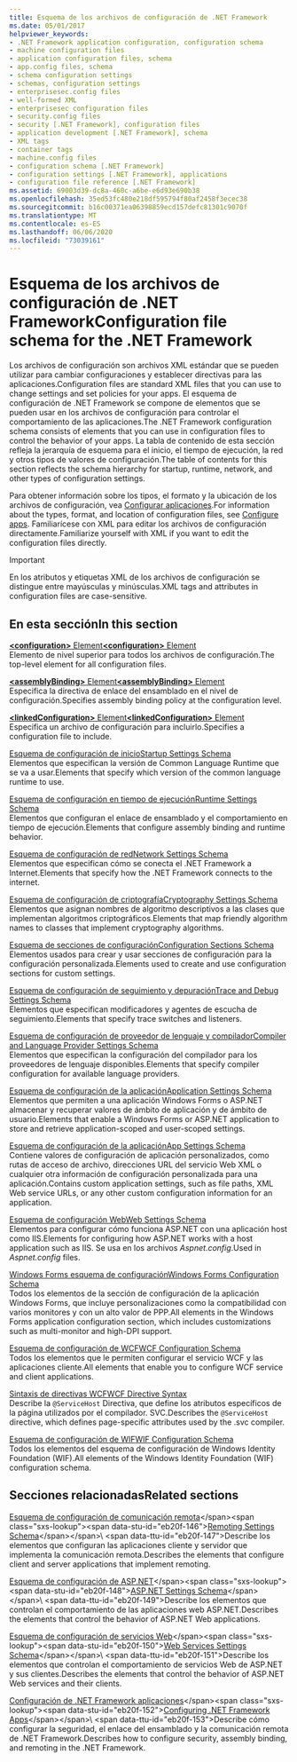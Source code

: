 ```yaml
---
title: Esquema de los archivos de configuración de .NET Framework
ms.date: 05/01/2017
helpviewer_keywords:
- .NET Framework application configuration, configuration schema
- machine configuration files
- application configuration files, schema
- app.config files, schema
- schema configuration settings
- schemas, configuration settings
- enterprisesec.config files
- well-formed XML
- enterprisesec configuration files
- security.config files
- security [.NET Framework], configuration files
- application development [.NET Framework], schema
- XML tags
- container tags
- machine.config files
- configuration schema [.NET Framework]
- configuration settings [.NET Framework], applications
- configuration file reference [.NET Framework]
ms.assetid: 69003d39-dc8a-460c-a6be-e6d93e690b38
ms.openlocfilehash: 35ed53fc480e218df595794f80af2458f3ecec38
ms.sourcegitcommit: b16c00371ea06398859ecd157defc81301c9070f
ms.translationtype: MT
ms.contentlocale: es-ES
ms.lasthandoff: 06/06/2020
ms.locfileid: "73039161"
---
```

# <a name="configuration-file-schema-for-the-net-framework"></a><span data-ttu-id="eb20f-102">Esquema de los archivos de configuración de .NET Framework</span><span class="sxs-lookup"><span data-stu-id="eb20f-102">Configuration file schema for the .NET Framework</span></span>

<span data-ttu-id="eb20f-103">Los archivos de configuración son archivos XML estándar que se pueden utilizar para cambiar configuraciones y establecer directivas para las aplicaciones.</span><span class="sxs-lookup"><span data-stu-id="eb20f-103">Configuration files are standard XML files that you can use to change settings and set policies for your apps.</span></span> <span data-ttu-id="eb20f-104">El esquema de configuración de .NET Framework se compone de elementos que se pueden usar en los archivos de configuración para controlar el comportamiento de las aplicaciones.</span><span class="sxs-lookup"><span data-stu-id="eb20f-104">The .NET Framework configuration schema consists of elements that you can use in configuration files to control the behavior of your apps.</span></span> <span data-ttu-id="eb20f-105">La tabla de contenido de esta sección refleja la jerarquía de esquema para el inicio, el tiempo de ejecución, la red y otros tipos de valores de configuración.</span><span class="sxs-lookup"><span data-stu-id="eb20f-105">The table of contents for this section reflects the schema hierarchy for startup, runtime, network, and other types of configuration settings.</span></span>

<span data-ttu-id="eb20f-106">Para obtener información sobre los tipos, el formato y la ubicación de los archivos de configuración, vea [Configurar aplicaciones](../index.md).</span><span class="sxs-lookup"><span data-stu-id="eb20f-106">For information about the types, format, and location of configuration files, see [Configure apps](../index.md).</span></span> <span data-ttu-id="eb20f-107">Familiarícese con XML para editar los archivos de configuración directamente.</span><span class="sxs-lookup"><span data-stu-id="eb20f-107">Familiarize yourself with XML if you want to edit the configuration files directly.</span></span>

> [!IMPORTANT]
> <span data-ttu-id="eb20f-108">En los atributos y etiquetas XML de los archivos de configuración se distingue entre mayúsculas y minúsculas.</span><span class="sxs-lookup"><span data-stu-id="eb20f-108">XML tags and attributes in configuration files are case-sensitive.</span></span>

## <a name="in-this-section"></a><span data-ttu-id="eb20f-109">En esta sección</span><span class="sxs-lookup"><span data-stu-id="eb20f-109">In this section</span></span>

<span data-ttu-id="eb20f-110">[**\<configuration>** Element](configuration-element.md)</span><span class="sxs-lookup"><span data-stu-id="eb20f-110">[**\<configuration>** Element](configuration-element.md)</span></span>\
<span data-ttu-id="eb20f-111">Elemento de nivel superior para todos los archivos de configuración.</span><span class="sxs-lookup"><span data-stu-id="eb20f-111">The top-level element for all configuration files.</span></span>

<span data-ttu-id="eb20f-112">[**\<assemblyBinding>** Element](assemblybinding-element-for-configuration.md)</span><span class="sxs-lookup"><span data-stu-id="eb20f-112">[**\<assemblyBinding>** Element](assemblybinding-element-for-configuration.md)</span></span>\
<span data-ttu-id="eb20f-113">Especifica la directiva de enlace del ensamblado en el nivel de configuración.</span><span class="sxs-lookup"><span data-stu-id="eb20f-113">Specifies assembly binding policy at the configuration level.</span></span>

<span data-ttu-id="eb20f-114">[**\<linkedConfiguration>** Element](linkedconfiguration-element.md)</span><span class="sxs-lookup"><span data-stu-id="eb20f-114">[**\<linkedConfiguration>** Element](linkedconfiguration-element.md)</span></span>\
<span data-ttu-id="eb20f-115">Especifica un archivo de configuración para incluirlo.</span><span class="sxs-lookup"><span data-stu-id="eb20f-115">Specifies a configuration file to include.</span></span>

<span data-ttu-id="eb20f-116">[Esquema de configuración de inicio](./startup/index.md)</span><span class="sxs-lookup"><span data-stu-id="eb20f-116">[Startup Settings Schema](./startup/index.md)</span></span>\
<span data-ttu-id="eb20f-117">Elementos que especifican la versión de Common Language Runtime que se va a usar.</span><span class="sxs-lookup"><span data-stu-id="eb20f-117">Elements that specify which version of the common language runtime to use.</span></span>

<span data-ttu-id="eb20f-118">[Esquema de configuración en tiempo de ejecución](./runtime/index.md)</span><span class="sxs-lookup"><span data-stu-id="eb20f-118">[Runtime Settings Schema](./runtime/index.md)</span></span>\
<span data-ttu-id="eb20f-119">Elementos que configuran el enlace de ensamblado y el comportamiento en tiempo de ejecución.</span><span class="sxs-lookup"><span data-stu-id="eb20f-119">Elements that configure assembly binding and runtime behavior.</span></span>

<span data-ttu-id="eb20f-120">[Esquema de configuración de red](./network/index.md)</span><span class="sxs-lookup"><span data-stu-id="eb20f-120">[Network Settings Schema](./network/index.md)</span></span>\
<span data-ttu-id="eb20f-121">Elementos que especifican cómo se conecta el .NET Framework a Internet.</span><span class="sxs-lookup"><span data-stu-id="eb20f-121">Elements that specify how the .NET Framework connects to the internet.</span></span>

<span data-ttu-id="eb20f-122">[Esquema de configuración de criptografía](./cryptography/index.md)</span><span class="sxs-lookup"><span data-stu-id="eb20f-122">[Cryptography Settings Schema](./cryptography/index.md)</span></span>\
<span data-ttu-id="eb20f-123">Elementos que asignan nombres de algoritmo descriptivos a las clases que implementan algoritmos criptográficos.</span><span class="sxs-lookup"><span data-stu-id="eb20f-123">Elements that map friendly algorithm names to classes that implement cryptography algorithms.</span></span>

<span data-ttu-id="eb20f-124">[Esquema de secciones de configuración](configuration-sections-schema.md)</span><span class="sxs-lookup"><span data-stu-id="eb20f-124">[Configuration Sections Schema](configuration-sections-schema.md)</span></span>\
<span data-ttu-id="eb20f-125">Elementos usados para crear y usar secciones de configuración para la configuración personalizada.</span><span class="sxs-lookup"><span data-stu-id="eb20f-125">Elements used to create and use configuration sections for custom settings.</span></span>

<span data-ttu-id="eb20f-126">[Esquema de configuración de seguimiento y depuración](./trace-debug/index.md)</span><span class="sxs-lookup"><span data-stu-id="eb20f-126">[Trace and Debug Settings Schema](./trace-debug/index.md)</span></span>\
<span data-ttu-id="eb20f-127">Elementos que especifican modificadores y agentes de escucha de seguimiento.</span><span class="sxs-lookup"><span data-stu-id="eb20f-127">Elements that specify trace switches and listeners.</span></span>

<span data-ttu-id="eb20f-128">[Esquema de configuración de proveedor de lenguaje y compilador](./compiler/index.md)</span><span class="sxs-lookup"><span data-stu-id="eb20f-128">[Compiler and Language Provider Settings Schema](./compiler/index.md)</span></span>\
<span data-ttu-id="eb20f-129">Elementos que especifican la configuración del compilador para los proveedores de lenguaje disponibles.</span><span class="sxs-lookup"><span data-stu-id="eb20f-129">Elements that specify compiler configuration for available language providers.</span></span>

<span data-ttu-id="eb20f-130">[Esquema de configuración de la aplicación](application-settings-schema.md)</span><span class="sxs-lookup"><span data-stu-id="eb20f-130">[Application Settings Schema](application-settings-schema.md)</span></span>\
<span data-ttu-id="eb20f-131">Elementos que permiten a una aplicación Windows Forms o ASP.NET almacenar y recuperar valores de ámbito de aplicación y de ámbito de usuario.</span><span class="sxs-lookup"><span data-stu-id="eb20f-131">Elements that enable a Windows Forms or ASP.NET application to store and retrieve application-scoped and user-scoped settings.</span></span>

<span data-ttu-id="eb20f-132">[Esquema de configuración de la aplicación](./appsettings/index.md)</span><span class="sxs-lookup"><span data-stu-id="eb20f-132">[App Settings Schema](./appsettings/index.md)</span></span>\
<span data-ttu-id="eb20f-133">Contiene valores de configuración de aplicación personalizados, como rutas de acceso de archivo, direcciones URL del servicio Web XML o cualquier otra información de configuración personalizada para una aplicación.</span><span class="sxs-lookup"><span data-stu-id="eb20f-133">Contains custom application settings, such as file paths, XML Web service URLs, or any other custom configuration information for an application.</span></span>

<span data-ttu-id="eb20f-134">[Esquema de configuración Web](./web/index.md)</span><span class="sxs-lookup"><span data-stu-id="eb20f-134">[Web Settings Schema](./web/index.md)</span></span>\
<span data-ttu-id="eb20f-135">Elementos para configurar cómo funciona ASP.NET con una aplicación host como IIS.</span><span class="sxs-lookup"><span data-stu-id="eb20f-135">Elements for configuring how ASP.NET works with a host application such as IIS.</span></span> <span data-ttu-id="eb20f-136">Se usa en los archivos *Aspnet.config*.</span><span class="sxs-lookup"><span data-stu-id="eb20f-136">Used in *Aspnet.config* files.</span></span>

<span data-ttu-id="eb20f-137">[Windows Forms esquema de configuración](winforms/index.md)</span><span class="sxs-lookup"><span data-stu-id="eb20f-137">[Windows Forms Configuration Schema](winforms/index.md)</span></span>\
<span data-ttu-id="eb20f-138">Todos los elementos de la sección de configuración de la aplicación Windows Forms, que incluye personalizaciones como la compatibilidad con varios monitores y con un alto valor de PPP.</span><span class="sxs-lookup"><span data-stu-id="eb20f-138">All elements in the Windows Forms application configuration section, which includes customizations such as multi-monitor and high-DPI support.</span></span>

<span data-ttu-id="eb20f-139">[Esquema de configuración de WCF](./wcf/index.md)</span><span class="sxs-lookup"><span data-stu-id="eb20f-139">[WCF Configuration Schema](./wcf/index.md)</span></span>\
<span data-ttu-id="eb20f-140">Todos los elementos que le permiten configurar el servicio WCF y las aplicaciones cliente.</span><span class="sxs-lookup"><span data-stu-id="eb20f-140">All elements that enable you to configure WCF service and client applications.</span></span>

<span data-ttu-id="eb20f-141">[Sintaxis de directivas WCF](./wcf-directive/index.md)</span><span class="sxs-lookup"><span data-stu-id="eb20f-141">[WCF Directive Syntax](./wcf-directive/index.md)</span></span>\
<span data-ttu-id="eb20f-142">Describe la `@ServiceHost` Directiva, que define los atributos específicos de la página utilizados por el compilador. SVC.</span><span class="sxs-lookup"><span data-stu-id="eb20f-142">Describes the `@ServiceHost` directive, which defines page-specific attributes used by the .svc compiler.</span></span>

<span data-ttu-id="eb20f-143">[Esquema de configuración de WIF](windows-identity-foundation/index.md)</span><span class="sxs-lookup"><span data-stu-id="eb20f-143">[WIF Configuration Schema](windows-identity-foundation/index.md)</span></span>\
<span data-ttu-id="eb20f-144">Todos los elementos del esquema de configuración de Windows Identity Foundation (WIF).</span><span class="sxs-lookup"><span data-stu-id="eb20f-144">All elements of the Windows Identity Foundation (WIF) configuration schema.</span></span>

## <a name="related-sections"></a><span data-ttu-id="eb20f-145">Secciones relacionadas</span><span class="sxs-lookup"><span data-stu-id="eb20f-145">Related sections</span></span>

<span data-ttu-id="eb20f-146">[Esquema de configuración de comunicación remota](https://docs.microsoft.com/previous-versions/dotnet/netframework-4.0/z415cf9a(v=vs.100))</span><span class="sxs-lookup"><span data-stu-id="eb20f-146">[Remoting Settings Schema](https://docs.microsoft.com/previous-versions/dotnet/netframework-4.0/z415cf9a(v=vs.100))</span></span>\
<span data-ttu-id="eb20f-147">Describe los elementos que configuran las aplicaciones cliente y servidor que implementa la comunicación remota.</span><span class="sxs-lookup"><span data-stu-id="eb20f-147">Describes the elements that configure client and server applications that implement remoting.</span></span>

<span data-ttu-id="eb20f-148">[Esquema de configuración de ASP.NET](https://docs.microsoft.com/previous-versions/dotnet/netframework-4.0/b5ysx397(v=vs.100))</span><span class="sxs-lookup"><span data-stu-id="eb20f-148">[ASP.NET Settings Schema](https://docs.microsoft.com/previous-versions/dotnet/netframework-4.0/b5ysx397(v=vs.100))</span></span>\
<span data-ttu-id="eb20f-149">Describe los elementos que controlan el comportamiento de las aplicaciones web ASP.NET.</span><span class="sxs-lookup"><span data-stu-id="eb20f-149">Describes the elements that control the behavior of ASP.NET Web applications.</span></span>

<span data-ttu-id="eb20f-150">[Esquema de configuración de servicios Web](https://docs.microsoft.com/previous-versions/dotnet/netframework-4.0/cctwteet(v=vs.100))</span><span class="sxs-lookup"><span data-stu-id="eb20f-150">[Web Services Settings Schema](https://docs.microsoft.com/previous-versions/dotnet/netframework-4.0/cctwteet(v=vs.100))</span></span>\
<span data-ttu-id="eb20f-151">Describe los elementos que controlan el comportamiento de servicios Web de ASP.NET y sus clientes.</span><span class="sxs-lookup"><span data-stu-id="eb20f-151">Describes the elements that control the behavior of ASP.NET Web services and their clients.</span></span>

<span data-ttu-id="eb20f-152">[Configuración de .NET Framework aplicaciones](https://docs.microsoft.com/previous-versions/dotnet/netframework-4.0/kza1yk3a(v=vs.100))</span><span class="sxs-lookup"><span data-stu-id="eb20f-152">[Configuring .NET Framework Apps](https://docs.microsoft.com/previous-versions/dotnet/netframework-4.0/kza1yk3a(v=vs.100))</span></span>\
<span data-ttu-id="eb20f-153">Describe cómo configurar la seguridad, el enlace del ensamblado y la comunicación remota de .NET Framework.</span><span class="sxs-lookup"><span data-stu-id="eb20f-153">Describes how to configure security, assembly binding, and remoting in the .NET Framework.</span></span>
